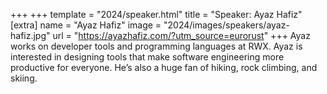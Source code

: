+++
+++
template = "2024/speaker.html"
title = "Speaker: Ayaz Hafiz"
[extra]
  name = "Ayaz Hafiz"
  image = "2024/images/speakers/ayaz-hafiz.jpg"
  url = "https://ayazhafiz.com/?utm_source=eurorust"
+++
Ayaz works on developer tools and programming languages at RWX. Ayaz is interested in designing tools that make software engineering more productive for everyone. He’s also a huge fan of hiking, rock climbing, and skiing.